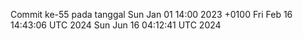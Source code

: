 Commit ke-55 pada tanggal Sun Jan 01 14:00 2023 +0100
Fri Feb 16 14:43:06 UTC 2024
Sun Jun 16 04:12:41 UTC 2024
